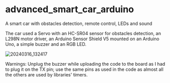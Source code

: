 # advanced_smart_car_arduino
A smart car with obstacles detection, remote control, LEDs and sound

The car used a Servo with an HC-SR04 sensor for obstacles detection, an L298N motor driver, an Arduino Sensor Shield V5 mounted on an Arduino Uno, a simple buzzer and an RGB LED.

![20240316_132417](https://github.com/Nitsugua38/advanced_smart_car_arduino/assets/58813858/9e6f9cc9-c2b9-4808-a59b-59cdd6a2167e)

Warnings: Unplug the buzzer while uploading the code to the board as I had to plug it on the TX pin; use the same pins as used in the code as almost all the others are used by libraries' timers.
